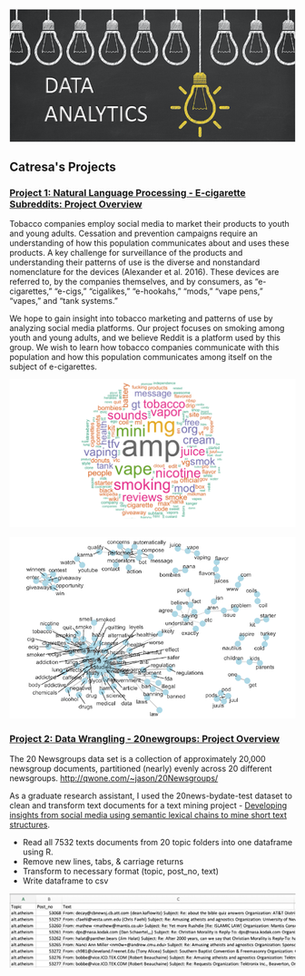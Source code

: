 ![Blackboard](images/data_analytics_blackboard.png)

## Catresa's Projects

### [Project 1: Natural Language Processing - E-cigarette Subreddits: Project Overview](https://github.com/cbarlow6/Natural_Language_Processing)
Tobacco companies employ social media to market their products to youth and young adults. Cessation and prevention campaigns require an understanding of how this population communicates about and uses these products. A key challenge for surveillance of the products and understanding their patterns of use is the diverse and nonstandard nomenclature for the devices (Alexander et al. 2016). These devices are referred to, by the companies themselves, and by consumers, as “e-cigarettes,” “e-cigs,” “cigalikes,” “e-hookahs,” “mods,” “vape pens,” “vapes,” and “tank systems.” 

We hope to gain insight into tobacco marketing and patterns of use by analyzing social media platforms. Our project focuses on smoking among youth and young adults, and we believe Reddit is a platform used by this group. We wish to learn how tobacco companies communicate with this population and how this population communicates among itself on the subject of e-cigarettes. 

![WordCloud](images/wordcloud5.png)

![WordCorrelation](images/wordcorrelation5.png)

### [Project 2: Data Wrangling - 20newgroups: Project Overview](https://github.com/cbarlow6/newsgroups)
 The 20 Newsgroups data set is a collection of approximately 20,000 newsgroup documents, partitioned (nearly) evenly 
 across 20 different newsgroups. http://qwone.com/~jason/20Newsgroups/

As a graduate research assistant, I used the 20news-bydate-test dataset to clean and transform text documents for a text mining project - [Developing insights from social media using semantic lexical chains to mine short text structures](https://www.sciencedirect.com/science/article/pii/S016792361930171X).
* Read all 7532 texts documents from 20 topic folders into one dataframe using R. 
* Remove new lines, tabs, & carriage returns 
* Transform to necessary format (topic, post_no, text) 
* Write dataframe to csv

![newsgroups_excel](images/newsgroup_excel_file.png)
